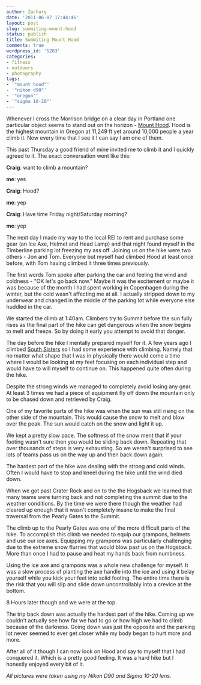 ```yaml
---
author: Zachary 
date: '2011-06-07 17:44:46'
layout: post
slug: summiting-mount-hood
status: publish
title: Summiting Mount Hood
comments: true
wordpress_id: '5283'
categories:
- fitness
- outdoors
- photography
tags:
- '"mount hood"'
- '"nikon d90"'
- '"oregon"'
- '"sigma 10-20"'
---
```

<div class="image" id="5801412964"></div>

Whenever I cross the Morrison bridge on a clear day in Portland one particular
object seems to stand out on the horizon - [Mount Hood](http://en.wikipedia.org/wiki/Mount_Hood).
Hood is the highest mountain in Oregon at 11,249 ft yet around 10,000 people a year climb it. Now every
time that I see it I can say I am one of them.

This past Thursday a good friend of mine invited me to climb it and I quickly
agreed to it. The exact conversation went like this:

**Craig**: want to climb a mountain? 

**me**: yes 

**Craig**: Hood? 

**me**: yep 

**Craig**: Have time Friday night/Saturday morning?

**me**: yep  

The next day I made my way to the local REI to rent and purchase some gear (an
Ice Axe, Helmet and Head Lamp) and that night found myself in the Timberline
parking lot freezing my ass off. Joining us on the hike were two others - Jon
and Tom. Everyone but myself had climbed Hood at least once before, with Tom
having climbed it three times previously.

The first words Tom spoke after parking the car and feeling the wind and
coldness - "OK let's go back now." Maybe it was the excitement or maybe it was
because of the month I had spent working in Copenhagen during the winter, but
the cold wasn't affecting me at all. I actually stripped down to my underwear
and changed in the middle of the parking lot while everyone else huddled in
the car.

<div class="image" id="5800822641"></div>

We started the climb at 1:40am. Climbers try to Summit before the sun fully
rises as the final part of the hike can get dangerous when the snow begins to
melt and freeze. So by doing it early you attempt to avoid that danger.

The day before the hike I mentally prepared myself for it. A few years ago I
climbed [South Sisters](http://www.flickr.com/photos/zacharyz/sets/72157606145105082/) 
so I had some experience with climbing. Namely that no matter what shape that I was
in physically there would come a time where I would be looking at my feet
focusing on each individual step and would have to will myself to continue on.
This happened quite often during the hike.

<div class="image" id="5800830697"></div>

<div class="image" id="5801391942"></div>

Despite the strong winds we managed to completely avoid losing any gear. At
least 3 times we had a piece of equipment fly off down the mountain only to be
chased down and retrieved by Craig.

<div class="image" id="5801399002"></div>

<div class="image" id="5801404006"></div>

One of my favorite parts of the hike was when the sun was still rising on the
other side of the mountain. This would cause the snow to melt and blow over
the peak. The sun would catch on the snow and light it up.

<div class="image" id="5801407450"></div>

<div class="image" id="5800856449"></div>

We kept a pretty slow pace. The softness of the snow ment that if your footing
wasn't sure then you would be sliding back down. Repeating that over thousands
of steps is very exhausting. So we weren't surprised to see lots of teams pass
us on the way up and then back down again.

The hardest part of the hike was dealing with the strong and cold winds. Often
I would have to stop and kneel during the hike until the wind died down.

When we got past Crater Rock and on to the the Hogsback we learned that many teams were turning back and not
completing the summit due to the weather conditions. By the time we were there
though the weather had cleared up enough that it wasn't completely insane to
make the final traversal from the Pearly Gates to the Summit.

The climb up to the Pearly Gates was one of the more difficult parts of the
hike. To accomplish this climb we needed to equip our grampons, helmets and
use our ice axes. Equipping my grampons was particularly challenging due to
the extreme snow flurries that would blow past us on the Hogsback. More than
once I had to pause and heat my hands back from numbness.

Using the ice axe and grampons was a whole new challenge for myself. It was a
slow process of planting the axe handle into the ice and using it belay
yourself while you kick your feet into solid footing. The entire time there is
the risk that you will slip and slide down uncontrollably into a crevice at
the bottom.

<div class="image" id="5801414860"></div>

8 Hours later though and we were at the top.

<div class="image" id="5801421406"></div>

<div class="image" id="5800869465"></div>

<div class="image" id="5800875441"></div>

<div class="image" id="5800862369"></div>

The trip back down was actually the hardest part of the hike. Coming up we
couldn't actually see how far we had to go or how high we had to climb because
of the darkness. Going down was just the opposite and the parking lot never
seemed to ever get closer while my body began to hurt more and more.

After all of it though I can now look on Hood and say to myself that I had
conquered it. Which is a pretty good feeling. It was a hard hike but I
honestly enjoyed every bit of it.

_All pictures were taken using my Nikon D90 and Sigma 10-20 lens._

